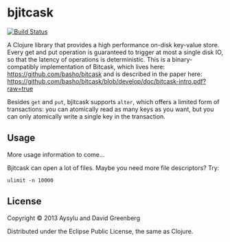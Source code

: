 # bjitcask

[![Build Status](https://travis-ci.org/DnAGreenberg/bjitcask.png?branch=master)](https://travis-ci.org/DnAGreenberg/bjitcask)

A Clojure library that provides a high performance on-disk key-value store. Every get and put operation is guaranteed to trigger at most a single disk IO, so that the latency of operations is deterministic. This is a binary-compatibly implementation of Bitcask, which lives here: https://github.com/basho/bitcask and is described in the paper here: https://github.com/basho/bitcask/blob/develop/doc/bitcask-intro.pdf?raw=true

Besides `get` and `put`, bjitcask supports `alter`, which offers a limited form of transactions: you can atomically read as many keys as you want, but you can only atomically write a single key in the transaction.

## Usage

More usage information to come...

Bjitcask can open a lot of files. Maybe you need more file descriptors? Try:

```
ulimit -n 10000
```

## License

Copyright © 2013 Aysylu and David Greenberg

Distributed under the Eclipse Public License, the same as Clojure.
